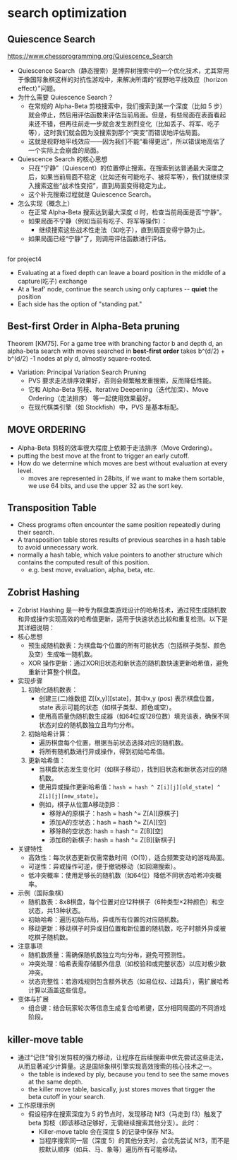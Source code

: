 # search optimization

## Quiescence Search

https://www.chessprogramming.org/Quiescence_Search

- Quiescence Search（静态搜索）是博弈树搜索中的一个优化技术，尤其常用于像国际象棋这样的对抗性游戏中，来解决所谓的“视野地平线效应（horizon effect）”问题。
- 为什么需要 Quiescence Search？
    - 在常规的 Alpha-Beta 剪枝搜索中，我们搜索到某一个深度（比如 5 步）就会停止，然后用评估函数来评估当前局面。但是，有些局面在表面看起来还不错，但再往前走一步就会发生剧烈变化（比如丢子、将军、吃子等），这时我们就会因为没搜索到那个“突变”而错误地评估局面。
    - 这就是视野地平线效应——因为我们不能“看得更远”，所以错误地高估了一个实际上会崩盘的局面。
- Quiescence Search 的核心思想
    - 只在“宁静”（Quiescent）的位置停止搜索。在搜索到达普通最大深度之后，如果当前局面不稳定（比如还有可能吃子、被将军等），我们就继续深入搜索这些“战术性变招”，直到局面变得稳定为止。
    - 这个补充搜索过程就是 Quiescence Search。
- 怎么实现（概念上）
    - 在正常 Alpha-Beta 搜索达到最大深度 d 时，检查当前局面是否“宁静”。
    - 如果局面不宁静（例如当前有吃子、将军等操作）：
        - 继续搜索这些战术性走法（如吃子），直到局面变得宁静为止。
    - 如果局面已经“宁静”了，则调用评估函数进行评估。
    ```

for project4

- Evaluating at a fixed depth can leave a board position in the middle of a capture(吃子) exchange
- At a 'leaf' node, continue the search using only captures -- **quiet** the position
- Each side has the option of "standing pat."


## Best-first Order in Alpha-Beta pruning

Theorem [KM75]. For a game tree with branching factor b and depth d, an alpha-beta search with moves searched in **best-first order** takes b^(d/2) + b^(d/2) -1 nodes at ply d, almostly square-rooted.

- Variation: Principal Variation Search Pruning
    - PVS 要求走法排序效果好，否则会频繁触发重搜索，反而降低性能。
    - 它和 Alpha-Beta 剪枝、Iterative Deepening（迭代加深）、Move Ordering（走法排序） 等一起使用效果最好。
    - 在现代棋类引擎（如 Stockfish）中，PVS 是基本标配。


## MOVE ORDERING

- Alpha-Beta 剪枝的效率很大程度上依赖于走法排序（Move Ordering）。
- putting the best move at the front to trigger an early cutoff.
- How do we determine which moves are best without evaluation at every level.
    - moves are represented in 28bits, if we want to make them sortable, we use 64 bits, and use the upper 32 as the sort key.


## Transposition Table

- Chess programs often encounter the same position repeatedly during their search.
- A transposition table stores results of previous searches in a hash table to avoid unnecessary work.
- normally a hash table, which value pointers to another structure which contains the computed result of this position.
    - e.g. best move, evaluation, alpha, beta, etc.

## Zobrist Hashing

- Zobrist Hashing 是一种专为棋盘类游戏设计的哈希技术，通过预生成随机数和异或操作实现高效的哈希值更新，适用于快速状态比较和重复检测。以下是其详细说明：
- 核心思想
    - 预生成随机数表：为棋盘每个位置的所有可能状态（包括棋子类型、颜色及空）生成唯一随机数。
    - XOR 操作更新：通过XOR旧状态和新状态的随机数快速更新哈希值，避免重新计算整个棋盘。
- 实现步骤
    1. 初始化随机数表：
        - 创建三(二)维数组 Z[(x,y)][state]，其中x,y (pos) 表示棋盘位置，state 表示可能的状态（如棋子类型、颜色或空）。
        - 使用高质量伪随机数生成器（如64位或128位数）填充该表，确保不同状态对应的随机数独立且均匀分布。
    2. 初始哈希计算：
        - 遍历棋盘每个位置，根据当前状态选择对应的随机数。
        - 将所有随机数进行异或操作，得到初始哈希值。
    3. 更新哈希值：
        - 当棋盘状态发生变化时（如棋子移动），找到旧状态和新状态对应的随机数。
        - 使用异或操作更新哈希值：`hash = hash ^ Z[i][j][old_state] ^ Z[i][j][new_state]`。
        - 例如，棋子从位置A移动到B： 
            - 移除A的原棋子：hash = hash ^= Z[A][原棋子]
            - 添加A的空状态：hash = hash ^= Z[A][空]
            - 移除B的空状态: hash = hash ^= Z[B][空]
            - 添加B的新棋子: hash = hash ^= Z[B][新棋子]
- 关键特性
    - 高效性：每次状态更新仅需常数时间（O(1)），适合频繁变动的游戏局面。
    - 可逆性：异或操作可逆，便于撤销移动（如回溯搜索）。
    - 低冲突概率：使用足够长的随机数（如64位）降低不同状态哈希冲突概率。
- 示例（国际象棋）
    - 随机数表：8x8棋盘，每个位置对应12种棋子（6种类型×2种颜色）和空状态，共13种状态。
    - 初始哈希：遍历初始布局，异或所有位置的对应随机数。
    - 移动更新：移动棋子时异或旧位置和新位置的随机数，吃子时额外异或被吃棋子随机数。
- 注意事项
    - 随机数质量：需确保随机数独立均匀分布，避免可预测性。
    - 冲突处理：哈希表需存储额外信息（如校验和或完整状态）以应对极少数冲突。
    - 状态完整性：若游戏规则包含额外状态（如易位权、过路兵），需扩展哈希计算以涵盖这些信息。
- 变体与扩展
    - 组合键：结合玩家轮次等信息生成复合哈希键，区分相同局面的不同游戏阶段。


## killer-move table

- 通过“记住”曾引发剪枝的强力移动，让程序在后续搜索中优先尝试这些走法，从而显著减少计算量。这是国际象棋引擎实现高效搜索的核心技术之一。
    - the table is indexed by ply, because you tend to see the same moves at the same depth.
    - the killer move table, basically, just stores moves that tirgger the beta cutoff in your search.
- 工作原理示例
    - 假设程序在搜索深度为 5 的节点时，发现移动 Nf3（马走到 f3）触发了 beta 剪枝（即该移动足够好，无需继续搜索其他分支）。此时：
        - Killer-move table 会在深度 5 的记录中保存 Nf3。
        - 当程序搜索同一层（深度 5）的其他分支时，会优先尝试 Nf3，而不是按默认顺序（如兵、马、象等）遍历所有可能移动。


